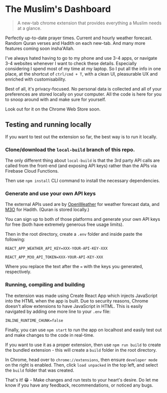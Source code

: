 # The Muslim's Dashboard
> A new-tab chrome extension that provides everything a Muslim needs at a glance.

Perfectly up-to-date prayer times. Current and hourly weather forecast. Random Quran verses and Hadith on each new-tab. And many more features coming soon insha'Allah.

I've always hated having to go to my phone and use 3-4 apps, or navigate 3-4 websites whenever I want to check these details. Especially considering I spend most of my time at my laptop. So I put all the info in one place, at the shortcut of `ctrl/cmd + T`, with a clean UI, pleasurable UX and enriched with customisability.

Best of all, it's privacy-focused. No personal data is collected and all of your preferences are stored locally on your computer. All the code is here for you to snoop around with and make sure for yourself.

Look out for it on the Chrome Web Store soon.


## Testing and running locally
If you want to test out the extension so far, the best way is to run it locally.

### Clone/download the `local-build` branch of this repo. 
The only different thing about  `local-build` is that the 3rd party API calls are called from the front-end (and exposing API keys) rather than the APIs via Firebase Cloud Functions.

Then use `npm install` CLI command to install the necessary dependencies.

### Generate and use your own API keys
The external APIs used are by [OpenWeather](https://openweathermap.org/) for weather forecast data, and [M3O](https://m3o.com/) for Hadith. (Quran is stored locally.)

You can sign up to both of those platforms and generate your own API keys for free (both have extremely generous free usage limits).

Then in the root directory, create a `.env` folder and inside paste the following:
```
REACT_APP_WEATHER_API_KEY=XXX-YOUR-API-KEY-XXX

REACT_APP_M3O_API_TOKEN=XXX-YOUR-API-KEY-XXX
```
Where you replace the text after the `=` with the keys you generated, respectively.

### Running, compiling and building
The extension was made using Create React App which injects JavaScript into the HTML when the app is built. Due to security reasons, Chrome doesn't allow extensions to have JavaScript in HTML. This is easily navigated by adding one more line to your `.env` file:
```
INLINE_RUNTIME_CHUNK=false
```
Finally, you can use `npm start` to run the app on localhost and easily test out and make changes to the code in real-time.

If you want to use it as a proper extension, then use `npm run build` to create the bundled extension - this will create a `build` folder in the root directory.

In Chrome, head over to `chrome://extensions`, then ensure `developer mode` on the right is enabled.
Then, click `load unpacked` in the top left, and select the `build` folder that was created.

That's it! 😁 - Make changes and run tests to your heart's desire. Do let me know if you have any feedback, recommendations, or noticed any bugs. 
